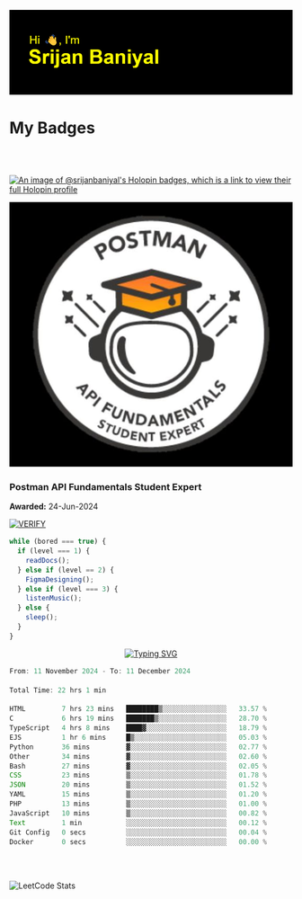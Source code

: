 ![Header](./header.png)

# My Badges

<Br />
<Br />

[![An image of @srijanbaniyal's Holopin badges, which is a link to view their full Holopin profile](https://holopin.me/srijanbaniyal)](https://holopin.io/@srijanbaniyal)

[![Postman API Fundamentals Student Expert](/Postman.jpeg)](https://api.badgr.io/public/assertions/r9BLLy0oTfKJBbkGuDI1zA)

### Postman API Fundamentals Student Expert

**Awarded:** 24-Jun-2024

[![VERIFY](https://img.shields.io/badge/VERIFY-blue)](https://badgecheck.io?url=https%3A%2F%2Fapi.badgr.io%2Fpublic%2Fassertions%2Fr9BLLy0oTfKJBbkGuDI1zA)

```javascript
while (bored === true) {
  if (level === 1) {
    readDocs();
  } else if (level == 2) {
    FigmaDesigning();
  } else if (level === 3) {
    listenMusic();
  } else {
    sleep();
  }
}
```

<p align="center">
  <a href="https://git.io/typing-svg"><img src="https://readme-typing-svg.demolab.com?font=Tilt+Prism&size=30&pause=1000&color=0FF75B&center=true&vCenter=true&width=800&height=80&lines=Time+spent+on+various+Programming+languages" alt="Typing SVG" /></a>
</p>

<!--START_SECTION:waka-->

```TypeScript
From: 11 November 2024 - To: 11 December 2024

Total Time: 22 hrs 1 min

HTML         7 hrs 23 mins   ████████▒░░░░░░░░░░░░░░░░   33.57 %
C            6 hrs 19 mins   ███████▒░░░░░░░░░░░░░░░░░   28.70 %
TypeScript   4 hrs 8 mins    ████▓░░░░░░░░░░░░░░░░░░░░   18.79 %
EJS          1 hr 6 mins     █▒░░░░░░░░░░░░░░░░░░░░░░░   05.03 %
Python       36 mins         ▓░░░░░░░░░░░░░░░░░░░░░░░░   02.77 %
Other        34 mins         ▓░░░░░░░░░░░░░░░░░░░░░░░░   02.60 %
Bash         27 mins         ▓░░░░░░░░░░░░░░░░░░░░░░░░   02.05 %
CSS          23 mins         ▒░░░░░░░░░░░░░░░░░░░░░░░░   01.78 %
JSON         20 mins         ▒░░░░░░░░░░░░░░░░░░░░░░░░   01.52 %
YAML         15 mins         ▒░░░░░░░░░░░░░░░░░░░░░░░░   01.20 %
PHP          13 mins         ▒░░░░░░░░░░░░░░░░░░░░░░░░   01.00 %
JavaScript   10 mins         ▒░░░░░░░░░░░░░░░░░░░░░░░░   00.82 %
Text         1 min           ░░░░░░░░░░░░░░░░░░░░░░░░░   00.12 %
Git Config   0 secs          ░░░░░░░░░░░░░░░░░░░░░░░░░   00.04 %
Docker       0 secs          ░░░░░░░░░░░░░░░░░░░░░░░░░   00.00 %
```

<!--END_SECTION:waka-->

<Br />
<Br />

![LeetCode Stats](https://leetcard.jacoblin.cool/Srijan-Baniyal?theme=dark&font=Rasa&ext=contest)
